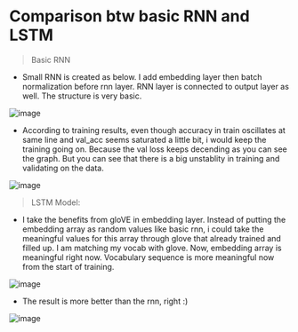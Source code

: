 # Comparison btw basic RNN and LSTM

> Basic RNN
* Small RNN is created as below. I add embedding layer then batch normalization before rnn layer. RNN layer is connected to output layer as well.  The structure is very basic.
  
![image](https://github.com/user-attachments/assets/0befce03-af4b-4abf-a2ec-4f7bd58e0035)

* According to training results, even though accuracy in train oscillates at same line and val_acc seems saturated a little bit, i would keep the training going on. Because the val loss keeps decending as you can see the graph. But you can see that there is a big unstablity in training and validating on the data.
  
![image](https://github.com/user-attachments/assets/a2452085-b7d6-4c69-a916-811955094afa)

> LSTM Model:
* I take the benefits from gloVE in embedding layer. Instead of putting the embedding array as random values like basic rnn, i could take the meaningful values for this array through glove that already trained and filled up. I am matching my vocab with glove. Now, embedding array is meaningful right now. Vocabulary sequence is more meaningful now from the start of training.
  
![image](https://github.com/user-attachments/assets/f65b8e9a-6b7f-48d9-94fd-1d8602927f0e)

* The result is more better than the rnn, right :)
  
![image](https://github.com/user-attachments/assets/ec10315b-3ba8-4b7a-b03b-c5ce7c0e45dc)
